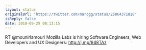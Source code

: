 ```yaml
---
layout: status
originalUrl: 'https://twitter.com/marcgg/status/25864371818'
isReply: false
date: 2010-09-29 08:13:15
---
```


RT @mounirlamouri Mozilla Labs is hiring Software Engineers, Web Developers and UX Designers: http://j.mp/948TAz
